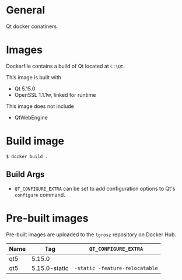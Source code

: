 # General

Qt docker conatiners

# Images

Dockerfile contains a build of Qt located at `C:\Qt`.

This image is built with

- Qt 5.15.0
- OpenSSL 1.1.1w, linked for runtime

This image does not include

- QtWebEngine

# Build image

```
$ docker build .
```

## Build Args

- `QT_CONFIGURE_EXTRA` can be set to add configuration options to Qt's `configure` command.

# Pre-built images

Pre-built images are uploaded to the `lgrosz` repository on Docker Hub.

| Name | Tag | `QT_CONFIGURE_EXTRA` |
| --- | --- | --- |
| qt5 | 5.15.0 | |
| qt5 | 5.15.0-static | `-static -feature-relocatable` |
